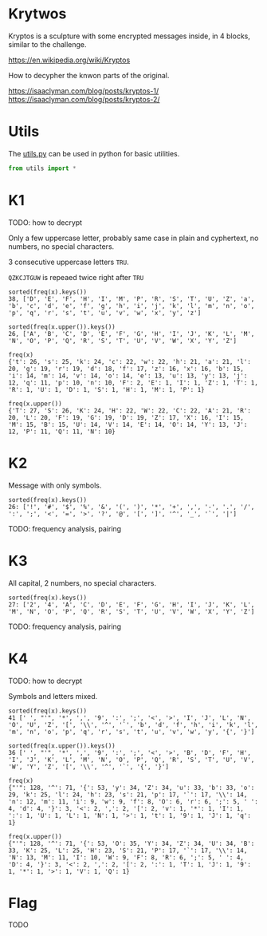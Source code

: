 # Krytwos

Kryptos is a sculpture with some encrypted messages inside, in 4 blocks, similar to the challenge.

<https://en.wikipedia.org/wiki/Kryptos>

How to decypher the knwon parts of the original.

<https://isaaclyman.com/blog/posts/kryptos-1/>
<https://isaaclyman.com/blog/posts/kryptos-2/>


# Utils

The [utils.py](workdir/utils.py) can be used in python for basic utilities.

```python
from utils import *
```

# K1

TODO: how to decrypt

Only a few uppercase letter, probably same case in plain and cyphertext, no numbers, no special characters.

3 consecutive uppercase letters `TRU`.


`QZKCJTGUW` is repeaed twice right after `TRU`

```
sorted(freq(x).keys())
38, ['D', 'E', 'F', 'H', 'I', 'M', 'P', 'R', 'S', 'T', 'U', 'Z', 'a', 'b', 'c', 'd', 'e', 'f', 'g', 'h', 'i', 'j', 'k', 'l', 'm', 'n', 'o', 'p', 'q', 'r', 's', 't', 'u', 'v', 'w', 'x', 'y', 'z']

sorted(freq(x.upper()).keys())
26, ['A', 'B', 'C', 'D', 'E', 'F', 'G', 'H', 'I', 'J', 'K', 'L', 'M', 'N', 'O', 'P', 'Q', 'R', 'S', 'T', 'U', 'V', 'W', 'X', 'Y', 'Z']

freq(x)
{'t': 26, 's': 25, 'k': 24, 'c': 22, 'w': 22, 'h': 21, 'a': 21, 'l': 20, 'g': 19, 'r': 19, 'd': 18, 'f': 17, 'z': 16, 'x': 16, 'b': 15, 'i': 14, 'm': 14, 'v': 14, 'o': 14, 'e': 13, 'u': 13, 'y': 13, 'j': 12, 'q': 11, 'p': 10, 'n': 10, 'F': 2, 'E': 1, 'I': 1, 'Z': 1, 'T': 1, 'R': 1, 'U': 1, 'D': 1, 'S': 1, 'H': 1, 'M': 1, 'P': 1}

freq(x.upper())
{'T': 27, 'S': 26, 'K': 24, 'H': 22, 'W': 22, 'C': 22, 'A': 21, 'R': 20, 'L': 20, 'F': 19, 'G': 19, 'D': 19, 'Z': 17, 'X': 16, 'I': 15, 'M': 15, 'B': 15, 'U': 14, 'V': 14, 'E': 14, 'O': 14, 'Y': 13, 'J': 12, 'P': 11, 'Q': 11, 'N': 10}
```

# K2

Message with only symbols.

```
sorted(freq(x).keys())
26: ['!', '#', '$', '%', '&', '(', ')', '*', '+', ',', '-', '.', '/', ':', ';', '<', '=', '>', '?', '@', '[', ']', '^', '_', '`', '|']

```

TODO: frequency analysis, pairing

# K3

All capital, 2 numbers, no special characters.

```
sorted(freq(x).keys())
27: ['2', '4', 'A', 'C', 'D', 'E', 'F', 'G', 'H', 'I', 'J', 'K', 'L', 'M', 'N', 'O', 'P', 'Q', 'R', 'S', 'T', 'U', 'V', 'W', 'X', 'Y', 'Z']
```

TODO: frequency analysis, pairing

# K4

TODO: how to decrypt

Symbols and letters mixed.

```
sorted(freq(x).keys())
41 [' ', "'", '*', ',', '9', ':', ';', '<', '>', 'I', 'J', 'L', 'N', 'O', 'U', 'Z', '[', '\\', '^', '`', 'b', 'd', 'f', 'h', 'i', 'k', 'l', 'm', 'n', 'o', 'p', 'q', 'r', 's', 't', 'u', 'v', 'w', 'y', '{', '}']

sorted(freq(x.upper()).keys())
36 [' ', "'", '*', ',', '9', ':', ';', '<', '>', 'B', 'D', 'F', 'H', 'I', 'J', 'K', 'L', 'M', 'N', 'O', 'P', 'Q', 'R', 'S', 'T', 'U', 'V', 'W', 'Y', 'Z', '[', '\\', '^', '`', '{', '}']

freq(x)
{"'": 128, '^': 71, '{': 53, 'y': 34, 'Z': 34, 'u': 33, 'b': 33, 'o': 29, 'k': 25, 'l': 24, 'h': 23, 's': 21, 'p': 17, '`': 17, '\\': 14, 'n': 12, 'm': 11, 'i': 9, 'w': 9, 'f': 8, 'O': 6, 'r': 6, ';': 5, ' ': 4, 'd': 4, '}': 3, '<': 2, ',': 2, '[': 2, 'v': 1, '*': 1, 'I': 1, ':': 1, 'U': 1, 'L': 1, 'N': 1, '>': 1, 't': 1, '9': 1, 'J': 1, 'q': 1}

freq(x.upper())
{"'": 128, '^': 71, '{': 53, 'O': 35, 'Y': 34, 'Z': 34, 'U': 34, 'B': 33, 'K': 25, 'L': 25, 'H': 23, 'S': 21, 'P': 17, '`': 17, '\\': 14, 'N': 13, 'M': 11, 'I': 10, 'W': 9, 'F': 8, 'R': 6, ';': 5, ' ': 4, 'D': 4, '}': 3, '<': 2, ',': 2, '[': 2, ':': 1, 'T': 1, 'J': 1, '9': 1, '*': 1, '>': 1, 'V': 1, 'Q': 1}
```

# Flag

TODO
